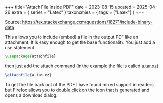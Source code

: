 +++
title="Attach File Inside PDF"
date = 2023-08-15
updated = 2025-04-26
extra = { series = "Latex" }
taxonomies = { tags = ["Latex"] }
+++

Source: <https://tex.stackexchange.com/questions/18271/include-binary-data>

This allows you to include (embed) a file in the output PDF like an attachment.
It is easy enough to get the base functionality.
You just add a use statement

```tex
\usepackage{attachfile}
```

then just add the attach command (in the example the file is called a.tar.xz)

```tex
\attachfile{a.tar.xz}
```

To get the file back out of the PDF I have found mixed support in readers but Firefox allows you to double click on the icon that is generated and opens a download dialog.
